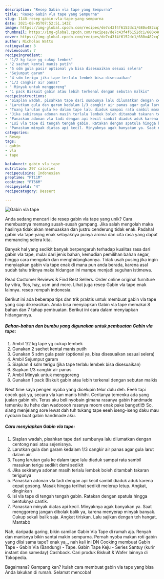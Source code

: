 ```yaml
---
description: "Resep Gabin vla tape yang Sempurna"
title: "Resep Gabin vla tape yang Sempurna"
slug: 1148-resep-gabin-vla-tape-yang-sempurna
date: 2021-08-05T07:52:51.143Z
image: https://img-global.cpcdn.com/recipes/de7c43f4f6152dc1/680x482cq70/gabin-vla-tape-foto-resep-utama.jpg
thumbnail: https://img-global.cpcdn.com/recipes/de7c43f4f6152dc1/680x482cq70/gabin-vla-tape-foto-resep-utama.jpg
cover: https://img-global.cpcdn.com/recipes/de7c43f4f6152dc1/680x482cq70/gabin-vla-tape-foto-resep-utama.jpg
author: Nicholas Watts
ratingvalue: 3
reviewcount: 7
recipeingredient:
- "1/2 kg tape yg cukup lembek"
- "2 sachet kental manis putih"
- "5 sdm gula pasir optional ya bisa disesuaikan sesuai selera"
- "Sejumput garam"
- "4 sdm terigu jika tape terlalu lembek bisa disesuaikan"
- "1/3 cangkir air panas"
- " Minyak untuk menggoreng"
- "1 pack Biskuit gabin atau lebih terkenal dengan sebutan malkis"
recipeinstructions:
- "Siaplan wadah, pisahkan tape dari sumbunya lalu dilumatkan dengan centong nasi atau sejenisnya."
- "Larutkan gula dan garam kedalam 1/3 cangkir air panas agar gula larut dalam air."
- "Tuang larutan gula ke dalam tape lalu diaduk sampai rata sambil masukan terigu sedikit demi sedikit"
- "Jika sekiranya adonan masih terlalu lembek boleh ditambah takaran terigunya"
- "Panaskan adonan vla tadi dengan api kecil sambil diaduk aduk karena cepat gosong. Masak hingga terlihat sedikit melerup letup. Angkat, dinginkan"
- "Isi vla tape di tengah tengah gabin. Ratakan dengan spatula hingga bentuknya cantik."
- "Panaskan minyak diatas api kecil. Minyaknya agak banyakan ya. Saat menggoreng jangan dibolak balik ya, karena menyerap minyak banyak. Cukup sekali balik saja. Angkat tiriskan. Lalu sajikan dengan teh hangat. Mantabb"
categories:
- Resep
tags:
- gabin
- vla
- tape

katakunci: gabin vla tape 
nutrition: 297 calories
recipecuisine: Indonesian
preptime: "PT11M"
cooktime: "PT56M"
recipeyield: "4"
recipecategory: Dessert

---
```



![Gabin vla tape](https://img-global.cpcdn.com/recipes/de7c43f4f6152dc1/680x482cq70/gabin-vla-tape-foto-resep-utama.jpg)

Anda sedang mencari ide resep gabin vla tape yang unik? Cara membuatnya memang susah-susah gampang. Jika salah mengolah maka hasilnya tidak akan memuaskan dan justru cenderung tidak enak. Padahal gabin vla tape yang enak selayaknya punya aroma dan cita rasa yang dapat memancing selera kita.

Banyak hal yang sedikit banyak berpengaruh terhadap kualitas rasa dari gabin vla tape, mulai dari jenis bahan, kemudian pemilihan bahan segar, hingga cara mengolah dan menghidangkannya. Tidak usah pusing jika ingin menyiapkan gabin vla tape enak di mana pun anda berada, karena asal sudah tahu triknya maka hidangan ini mampu menjadi suguhan istimewa.

Read Customer Reviews &amp; Find Best Sellers. Order online original furniture by vitra, flos, hay, usm and more. Lihat juga resep Gabin vla tape enak lainnya. resep rempah indonesia.


Berikut ini ada beberapa tips dan trik praktis untuk membuat gabin vla tape yang siap dikreasikan. Anda bisa menyiapkan Gabin vla tape memakai 8 bahan dan 7 tahap pembuatan. Berikut ini cara dalam menyiapkan hidangannya.

<!--inarticleads1-->

##### Bahan-bahan dan bumbu yang digunakan untuk pembuatan Gabin vla tape:

1. Ambil 1/2 kg tape yg cukup lembek
1. Gunakan 2 sachet kental manis putih
1. Gunakan 5 sdm gula pasir (optional ya, bisa disesuaikan sesuai selera)
1. Ambil Sejumput garam
1. Siapkan 4 sdm terigu (jika tape terlalu lembek bisa disesuaikan)
1. Siapkan 1/3 cangkir air panas
1. Ambil  Minyak untuk menggoreng
1. Gunakan 1 pack Biskuit gabin atau lebih terkenal dengan sebutan malkis


Next time saya pengen nyoba yang dicelupin telur dulu deh. Eeeh tapi cocok gak ya, secara vla kan manis hihihi. Ceritanya temenku ada yang jualan gabin nih. Terus aku beli nyobain gimana rasanya gabin handmade temenku itu hehe dan wadooooh rasanya moom enak pake banget!😍 So, siang menjelang sore lewat dah tuh tukang tape eeeh iseng-iseng daku mau nyobain buat gabin handmade aku. 

<!--inarticleads2-->

##### Cara menyiapkan Gabin vla tape:

1. Siaplan wadah, pisahkan tape dari sumbunya lalu dilumatkan dengan centong nasi atau sejenisnya.
1. Larutkan gula dan garam kedalam 1/3 cangkir air panas agar gula larut dalam air.
1. Tuang larutan gula ke dalam tape lalu diaduk sampai rata sambil masukan terigu sedikit demi sedikit
1. Jika sekiranya adonan masih terlalu lembek boleh ditambah takaran terigunya
1. Panaskan adonan vla tadi dengan api kecil sambil diaduk aduk karena cepat gosong. Masak hingga terlihat sedikit melerup letup. Angkat, dinginkan
1. Isi vla tape di tengah tengah gabin. Ratakan dengan spatula hingga bentuknya cantik.
1. Panaskan minyak diatas api kecil. Minyaknya agak banyakan ya. Saat menggoreng jangan dibolak balik ya, karena menyerap minyak banyak. Cukup sekali balik saja. Angkat tiriskan. Lalu sajikan dengan teh hangat. Mantabb


Nah, daripada garing, bikin camilan Gabin Vla Tape di rumah aja. Renyah dan manisnya bikin santai makin sempurna. Pernah nyoba makan roti gabin yang diisi sama tape? enak ya,,, nah kali ini DN Cooking membuat Gabin Tape - Gabin Vla (Bandung) - Tape. Gabin Tape Keju - Series Santuy (kurir instant dan sameday) Cashback. Cari produk Biskuit &amp; Wafer lainnya di Tokopedia. 

Bagaimana? Gampang kan? Itulah cara membuat gabin vla tape yang bisa Anda lakukan di rumah. Selamat mencoba!
